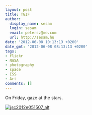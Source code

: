 ```yaml
---
layout: post
title: TGIF
author:
  display_name: sesam
  login: sesam
  email: petersz@me.com
  url: http://sesam.hu
date: '2012-06-08 10:13:13 +0200'
date_gmt: '2012-06-08 08:13:13 +0200'
tags:
- flickr
- NASA
- photography
- space
- ISS
- Art
comments: []
---
```


On Friday, gaze at the stars.

[![jsc2012e051507_alt](http://farm9.staticflickr.com/8001/7197235782_37e7cd0b03.jpg)](http://www.flickr.com/photos/nasa_jsc_photo/7197235782 "jsc2012e051507_alt by NASA_JSC_Photo, on Flickr")
